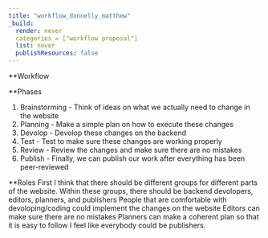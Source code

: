 ```yaml
---
title: "workflow_donnelly_matthew"
_build:
  render: never
  categories = ["workflow proposal"]
  list: never
  publishResources: false
---
```

**Workflow 

**Phases
1. Brainstorming - Think of ideas on what we actually need to change in the website
2. Planning - Make a simple plan on how to execute these changes
3. Devolop - Devolop these changes on the backend 
4. Test - Test to make sure these changes are working properly 
5. Review - Review the changes and make sure there are no mistakes 
6. Publish - Finally, we can publish our work after everything has been peer-reviewed

**Roles
First I think that there should be different groups for different parts of the website. 
Within these groups, there should be backend devolopers, editors, planners, and publishers
People that are comfortable with devoloping/coding could implement the changes on the website
Editors can make sure there are no mistakes 
Planners can make a coherent plan so that it is easy to follow
I feel like everybody could be publishers. 

